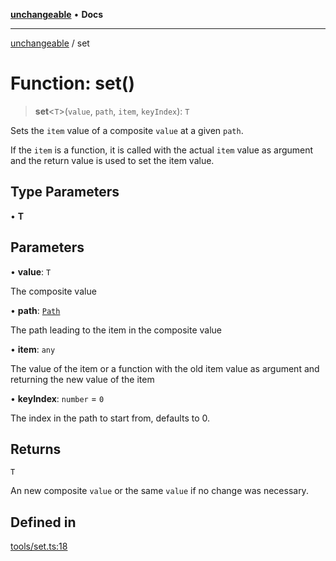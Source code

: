 [**unchangeable**](../README.md) • **Docs**

***

[unchangeable](../README.md) / set

# Function: set()

> **set**\<`T`\>(`value`, `path`, `item`, `keyIndex`): `T`

Sets the `item` value of a composite `value` at a given `path`.

If the `item` is a function, it is called with the actual `item` value as argument and the return value is used to set the item value.

## Type Parameters

• **T**

## Parameters

• **value**: `T`

The composite value

• **path**: [`Path`](../type-aliases/Path.md)

The path leading to the item in the composite value

• **item**: `any`

The value of the item or a function with the old item value as argument and returning the new value of the item

• **keyIndex**: `number` = `0`

The index in the path to start from, defaults to 0.

## Returns

`T`

An new composite `value` or the same `value` if no change was necessary.

## Defined in

[tools/set.ts:18](https://github.com/nevoland/unchangeable/blob/ad66755f095504a94d40a3a96d1734780b3bf9ee/lib/tools/set.ts#L18)
